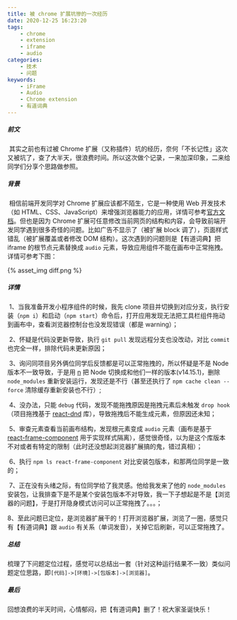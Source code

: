 ```yaml
---
title: 被 chrome 扩展坑惨的一次经历
date: 2020-12-25 16:23:20
tags:
    - chrome
    - extension
    - iframe
    - audio
categories:
    - 技术
    - 问题
keywords:
    - iFrame
    - Audio
    - Chrome extension
    - 有道词典
---
```

##### 前文

​	其实之前也有过被 Chrome 扩展（又称插件）坑的经历，奈何「不长记性」这次又被坑了，查了大半天，很浪费时间。所以这次做个记录，一来加深印象，二来给同学们分享个思路做参照。

##### 背景

​	相信前端开发同学对 Chrome 扩展应该都不陌生，它是一种使用 Web 开发技术（如 HTML、CSS、JavaScript）来增强浏览器能力的应用，详情可参考[官方文档](https://developer.chrome.com/docs/extensions/)。但也是因为 Chrome 扩展可任意修改当前网页的结构和内容，会导致前端开发同学遇到很多奇怪的问题。比如广告不显示了（被扩展 block 调了），页面样式错乱（被扩展覆盖或者修改 DOM 结构）。这次遇到的问题则是【有道词典】把 iframe 的根节点元素替换成 `audio` 元素，导致应用组件不能在画布中正常拖拽。详情可参考下图：

{% asset_img diff.png %}



##### 详情

​	1、当我准备开发小程序组件的时候，我先 clone 项目并切换到对应分支，执行安装（`npm i`）和启动（`npm start`）命令后，打开应用发现无法把工具栏组件拖动到画布中，查看浏览器控制台也没发现错误（都是 warning）；

​	2、怀疑是代码没更新导致，执行 `git pull` 发现远程分支也没改动，对比 `commit` 也完全一样，排除代码未更新原因；

​	3、询问同项目另外俩位同学后反馈都是可以正常拖拽的，所以怀疑是不是 Node 版本不一致导致，于是用 [n](https://www.npmjs.com/package/n) 把 Node 切换成和他们一样的版本(v14.15.1)，删除 `node_modules` 重新安装运行，发现还是不行（甚至还执行了 `npm cache clean --force` 清除缓存重新安装也不行）;

​	4、没办法，只能 `debug` 代码，发现不能拖拽原因是拖拽元素后未触发 `drop hook`（项目拖拽基于 [react-dnd](https://www.npmjs.com/package/react-dnd) 库），导致拖拽后不能生成元素，但原因还未知；

​	5、审查元素查看当前画布结构，发现根元素变成 `audio` 元素（画布是基于 [react-frame-component](https://www.npmjs.com/package/react-frame-component) 用于实现样式隔离），感觉很奇怪，以为是这个库版本不对或者有特定的限制（此时还没想起浏览器扩展搞的鬼，错过真相）；

​	6、执行 `npm ls react-frame-component` 对比安装包版本，和那两位同学是一致的；

​	7、正在没有头绪之际，有位同学给了我灵感。他给我发来了他的 `node_modules` 安装包，让我排查下是不是某个安装包版本不对导致，我一下子想起是不是【浏览器的问题】，于是打开隐身模式访问可以正常拖拽了。。。；

​	8、至此问题已定位，是浏览器扩展干的！打开浏览器扩展，浏览了一圈，感觉只有【有道词典】跟 `audio` 有关系（单词发音），关掉它后刷新，可以正常拖拽了。

##### 总结

​	梳理了下问题定位过程，感觉可以总结出一套（针对这种运行结果不一致）类似问题定位思路，即`[代码]->[环境]->[包版本]->[浏览器]`。



##### 最后

​	回想浪费的半天时间，心情郁闷，把【有道词典】删了！祝大家圣诞快乐！